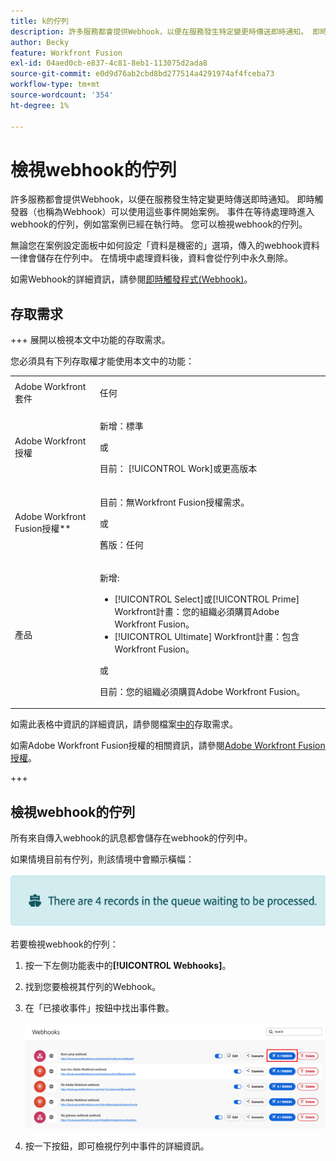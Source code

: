 ```yaml
---
title: k的佇列
description: 許多服務都會提供Webhook，以便在服務發生特定變更時傳送即時通知。 即時觸發器（也稱為Webhook）可以使用這些事件開始案例。 事件在等待處理時進入webhook的佇列，例如當案例已經在執行時。 您可以檢視webhook的佇列。
author: Becky
feature: Workfront Fusion
exl-id: 04aed0cb-e837-4c81-8eb1-113075d2ada8
source-git-commit: e0d9d76ab2cbd8bd277514a4291974af4fceba73
workflow-type: tm+mt
source-wordcount: '354'
ht-degree: 1%

---
```


# 檢視webhook的佇列

許多服務都會提供Webhook，以便在服務發生特定變更時傳送即時通知。 即時觸發器（也稱為Webhook）可以使用這些事件開始案例。 事件在等待處理時進入webhook的佇列，例如當案例已經在執行時。 您可以檢視webhook的佇列。

無論您在案例設定面板中如何設定「資料是機密的」選項，傳入的webhook資料一律會儲存在佇列中。 在情境中處理資料後，資料會從佇列中永久刪除。

如需Webhook的詳細資訊，請參閱[即時觸發程式(Webhook)](/help/workfront-fusion/references/modules/webhooks-reference.md)。

## 存取需求

+++ 展開以檢視本文中功能的存取需求。

您必須具有下列存取權才能使用本文中的功能：

<table style="table-layout:auto">
 <col> 
 <col> 
 <tbody> 
  <tr> 
   <td role="rowheader">Adobe Workfront套件</td> 
   <td> <p>任何</p> </td> 
  </tr> 
  <tr data-mc-conditions=""> 
   <td role="rowheader">Adobe Workfront授權</td> 
   <td> <p>新增：標準</p><p>或</p><p>目前： [!UICONTROL Work]或更高版本</p> </td> 
  </tr> 
  <tr> 
   <td role="rowheader">Adobe Workfront Fusion授權**</td> 
   <td>
   <p>目前：無Workfront Fusion授權需求。</p>
   <p>或</p>
   <p>舊版：任何 </p>
   </td> 
  </tr> 
  <tr> 
   <td role="rowheader">產品</td> 
   <td>
   <p>新增:</p> <ul><li>[!UICONTROL Select]或[!UICONTROL Prime] Workfront計畫：您的組織必須購買Adobe Workfront Fusion。</li><li>[!UICONTROL Ultimate] Workfront計畫：包含Workfront Fusion。</li></ul>
   <p>或</p>
   <p>目前：您的組織必須購買Adobe Workfront Fusion。</p>
   </td> 
  </tr>
 </tbody> 
</table>

如需此表格中資訊的詳細資訊，請參閱檔案[中的](/help/workfront-fusion/references/licenses-and-roles/access-level-requirements-in-documentation.md)存取需求。

如需Adobe Workfront Fusion授權的相關資訊，請參閱[Adobe Workfront Fusion授權](/help/workfront-fusion/set-up-and-manage-workfront-fusion/licensing-operations-overview/license-automation-vs-integration.md)。

+++

## 檢視webhook的佇列

所有來自傳入webhook的訊息都會儲存在webhook的佇列中。

如果情境目前有佇列，則該情境中會顯示橫幅：

![佇列橫幅](assets/queue-banner.png)

若要檢視webhook的佇列：

1. 按一下左側功能表中的&#x200B;**[!UICONTROL Webhooks]**。
1. 找到您要檢視其佇列的Webhook。
1. 在「已接收事件」按鈕中找出事件數。

   ![Webhook佇列](assets/webhook-queue.png)

1. 按一下按鈕，即可檢視佇列中事件的詳細資訊。
